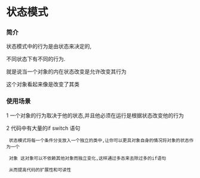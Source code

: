 # 状态模式
 
### 简介

  状态模式中的行为是由状态来决定的,
  
  不同状态下有不同的行为.
  
  就是说当一个对象的内在状态改变是允许改变其行为
  
  这个对象看起来像是改变了其类
  
  
### 使用场景
   
   1 一个对象的行为取决于他的状态,并且他必须在运行是根据状态改变他的行为
   
   2 代码中有大量的if switch 语句
   
     状态模式将每一个条件分支放入一个独立的类中,让你可以更具对象自身的情况将对象的状态作为一个
     
     对象 这对象可以不依赖其他对象而独立变化,这样通过多态来去除过多的if语句
     
     从而提高代码的扩展性和可读性
